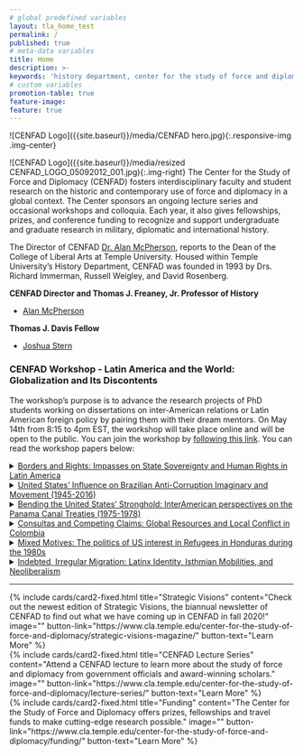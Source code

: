 ```yaml
---
# global predefined variables
layout: tla_home_test
permalink: /
published: true
# meta-data variables
title: Home
description: >-
keywords: 'history department, center for the study of force and diplomacy'
# custom variables
promotion-table: true
feature-image: 
feature: true
---
```

![CENFAD Logo]({{site.baseurl}}/media/CENFAD hero.jpg){:.responsive-img .img-center}

![CENFAD Logo]({{site.baseurl}}/media/resized CENFAD_LOGO_05092012_001.jpg){:.img-right}
The Center for the Study of Force and Diplomacy (CENFAD) fosters interdisciplinary faculty and student research on the historic and contemporary use of force and diplomacy in a global context. The Center sponsors an ongoing lecture series and occasional workshops and colloquia. Each year, it also gives fellowships, prizes, and conference funding to recognize and support undergraduate and graduate research in military, diplomatic and international history.

The Director of CENFAD [Dr. Alan McPherson](https://liberalarts.temple.edu/academics/faculty/mcpherson-alan), reports to the Dean of the College of Liberal Arts at Temple University. Housed within Temple University’s History Department, CENFAD was founded in 1993 by Drs. Richard Immerman, Russell Weigley, and David Rosenberg.

**CENFAD Director and Thomas J. Freaney, Jr. Professor of History**<br>
- [Alan McPherson](https://liberalarts.temple.edu/academics/faculty/mcpherson-alan)

**Thomas J. Davis Fellow**
- [Joshua Stern](mailto:tuj64084@temple.edu)

### CENFAD Workshop - Latin America and the World: Globalization and Its Discontents
The workshop’s purpose is to advance the research projects of PhD students working on dissertations on inter-American relations or Latin American foreign policy by pairing them with their dream mentors. On May 14th from 8:15 to 4pm EST, the workshop will take place online and will be open to the public. You can join the workshop by [following this link](https://temple.zoom.us/j/94935624119). You can read the workshop papers below:

<details>
  <summary><a href="https://drive.google.com/file/d/14vjV2mi_HgPYFP2-laMk5fbB-eUJaLOH/view" title="Borders and Rights: Impasses on State Sovereignty and Human Rights in Latin America">Borders and Rights: Impasses on State Sovereignty and Human Rights in Latin America</a>
</summary>
 <ul>
 <li><p>Author: Alexandre Quieroz, PhD student of Social History at the University of São Paulo</p></li> 
 <li><p> Mentor: Dr. Petra Goedde, Professor of History at Temple University</p></li>
</ul>
</details>

<details>
  <summary><a href="https://drive.google.com/file/d/1v9rrnjI8OmWnhtEJh2QIfVPmGxs8j70m/view" title="United States’ Influence on Brazilian Anti-Corruption Imaginary and Movement (1945-2016)">United States’ Influence on Brazilian Anti-Corruption Imaginary and Movement (1945-2016)</a>
</summary>
 <ul>
 <li><p>Fernando Miramontes, PhD student of History at PUC-São Paulo</p></li> 
 <li><p> Mentor: Dr. Robert Karl, Associate Professor of Arts and Humanities at Minerva Schools and Temple University</p></li>
</ul>
</details>

<details>
  <summary><a href="https://drive.google.com/file/d/1xo17HmWwhzhaWAT9oDWhpXq-Ss4PFJC8/view" title="Bending the United States’ Stronghold: InterAmerican perspectives on the Panama Canal Treaties (1975-1978)">Bending the United States’ Stronghold: InterAmerican perspectives on the Panama Canal Treaties (1975-1978)</a>
</summary>
 <ul>
 <li><p>Author: Maxime Minne, PhD student of History at George Washington University</p></li> 
 <li><p> Mentor: Dr. Mark Lawrence, Associate Professor of History and Director of the LBJ Library at UT-Austin</p></li>
</ul>
</details>

<details>
  <summary><a href="https://drive.google.com/file/d/1wG92BQxH4Ibullnjs7z3Wx2jVcmgI0p7/view?usp=sharing" title="Consultas and Competing Claims: Global Resources and Local Conflict in Colombia">Consultas and Competing Claims: Global Resources and Local Conflict in Colombia</a>
</summary>
 <ul>
 <li><p>Author: Jamie L. Shenk, PhD student of Sociology at Oxford University</p></li> 
 <li><p> Mentor: Dr. Alisha Holland, Associate Professor in the Government Department at Harvard University</p></li>
</ul>
</details>

<details>
  <summary><a href="https://drive.google.com/file/d/1IpGXOJF1LzHSJm4DkghVMVlp6Xkyl2SR/view" title="Mixed Motives: The politics of US interest in Refugees in Honduras during the 1980s">Mixed Motives: The politics of US interest in Refugees in Honduras during the 1980s</a>
</summary>
 <ul>
 <li><p>Author: Fionntan O’Hara, PhD student of History at the London School of Economics</p></li> 
 <li><p> Mentor: Dr. Jussi Hanhimaki, Professor of International History at the Graduate Institute of International and Development Studies, Geneva</p></li>
</ul>
</details>

<details>
  <summary><a href="https://drive.google.com/file/d/138WUrJYlXo47hc-1DEAjN4hJ50g8QcgH/view" title="Indebted, Irregular Migration: Latinx Identity, Isthmian Mobilities, and Neoliberalism">Indebted, Irregular Migration: Latinx Identity, Isthmian Mobilities, and Neoliberalism</a>
</summary>
 <ul>
 <li><p>Author: John Kennedy, PhD student of Romance Studies at Cornell University</p></li> 
 <li><p> Mentor: Dr. Hillel Soifer, Associate Professor of Political Science at Temple University</p></li>
</ul>
</details>

___

<div class="row row-wide">
  <div class="col m12 l4">{% include cards/card2-fixed.html
    title="Strategic Visions"
    content="Check out the newest edition of Strategic Visions, the biannual newsletter of CENFAD to find out what we have coming up in CENFAD in fall 2020!"
    image=""
    button-link="https://www.cla.temple.edu/center-for-the-study-of-force-and-diplomacy/strategic-visions-magazine/"
    button-text="Learn More" %}
  </div>
  <div class="row row-wide">
    <div class="col m12 l4">{% include cards/card2-fixed.html
      title="CENFAD Lecture Series"
      content="Attend a CENFAD lecture to learn more about the study of force and diplomacy from government officials and award-winning scholars."
      image=""
      button-link="https://www.cla.temple.edu/center-for-the-study-of-force-and-diplomacy/lecture-series/"
      button-text="Learn More" %}
    </div>
    <div class="row row-wide">
      <div class="col m12 l4">{% include cards/card2-fixed.html
        title="Funding"
        content="The Center for the Study of Force and Diplomacy offers prizes, fellowships and travel funds to make cutting-edge research possible."
        image=""
        button-link="https://www.cla.temple.edu/center-for-the-study-of-force-and-diplomacy/funding/"
        button-text="Learn More" %}
      </div>
</div>
